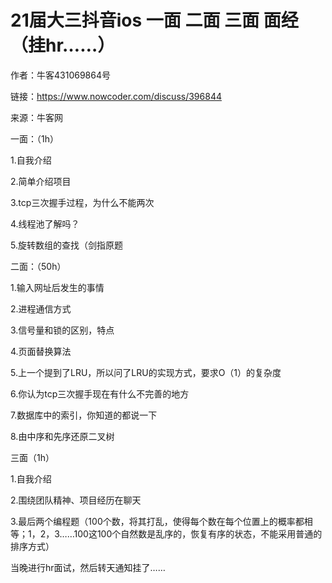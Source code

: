 # 21届大三抖音ios 一面 二面 三面 面经（挂hr……）

作者：牛客431069864号

链接：https://www.nowcoder.com/discuss/396844

来源：牛客网



一面：（1h）

1.自我介绍

2.简单介绍项目

3.tcp三次握手过程，为什么不能两次

4.线程池了解吗？

5.旋转数组的查找（剑指原题



二面：（50h）

1.输入网址后发生的事情

2.进程通信方式

3.信号量和锁的区别，特点

4.页面替换算法

5.上一个提到了LRU，所以问了LRU的实现方式，要求O（1）的复杂度

6.你认为tcp三次握手现在有什么不完善的地方

7.数据库中的索引，你知道的都说一下

8.由中序和先序还原二叉树



三面（1h）

1.自我介绍

2.围绕团队精神、项目经历在聊天

3.最后两个编程题（100个数，将其打乱，使得每个数在每个位置上的概率都相等；1，2，3……100这100个自然数是乱序的，恢复有序的状态，不能采用普通的排序方式）



当晚进行hr面试，然后转天通知挂了……
